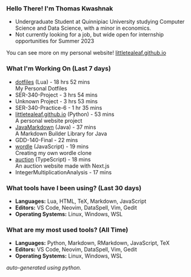 
### Hello There! I'm Thomas Kwashnak

- Undergraduate Student at Quinnipiac University studying Computer Science and Data Science, with a minor in economics.
- Not currently looking for a job, but wide open for internship opportunities for Summer 2023

You can see more on my personal website! [littletealeaf.github.io](https://littletealeaf.github.io)

### What I'm Working On (Last 7 days)
<ul><li><a href="https://github.com/LittleTealeaf/dotfiles">dotfiles</a> (Lua) - 18 hrs 52 mins<br>My Personal Dotfiles</li><li>SER-340-Project - 3 hrs 54 mins</li><li>Unknown Project - 3 hrs 53 mins</li><li>SER-340-Practice-6 - 1 hr 35 mins</li><li><a href="https://github.com/LittleTealeaf/littletealeaf.github.io">littletealeaf.github.io</a> (Python) - 53 mins<br>A personal website project</li><li><a href="https://github.com/LittleTealeaf/JavaMarkdown">JavaMarkdown</a> (Java) - 37 mins<br>A Markdown Builder Library for Java</li><li>GDD-140-Final - 22 mins</li><li><a href="https://github.com/LittleTealeaf/wordle">wordle</a> (JavaScript) - 19 mins<br>Creating my own wordle clone</li><li><a href="https://github.com/LittleTealeaf/auction">auction</a> (TypeScript) - 18 mins<br>An auction website made with Next.js</li><li>IntegerMultiplicationAnalysis - 17 mins</li></ul>

### What tools have I been using? (Last 30 days)
- **Languages:** Lua, HTML, TeX, Markdown, JavaScript
- **Editors:** VS Code, Neovim, DataSpell, Vim, Gedit
- **Operating Systems:** Linux, Windows, WSL

### What are my most used tools? (All Time)
- **Languages:** Python, Markdown, RMarkdown, JavaScript, TeX
- **Editors:** VS Code, Neovim, DataSpell, Vim, Gedit
- **Operating Systems:** Linux, Windows, WSL

*auto-generated using python.*
